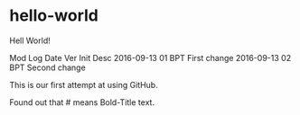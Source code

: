 # hello-world
Hell World!

Mod Log
Date        Ver Init  Desc
2016-09-13  01  BPT   First change
2016-09-13  02  BPT   Second change

This is our first attempt at using GitHub.

Found out that # means Bold-Title text.
